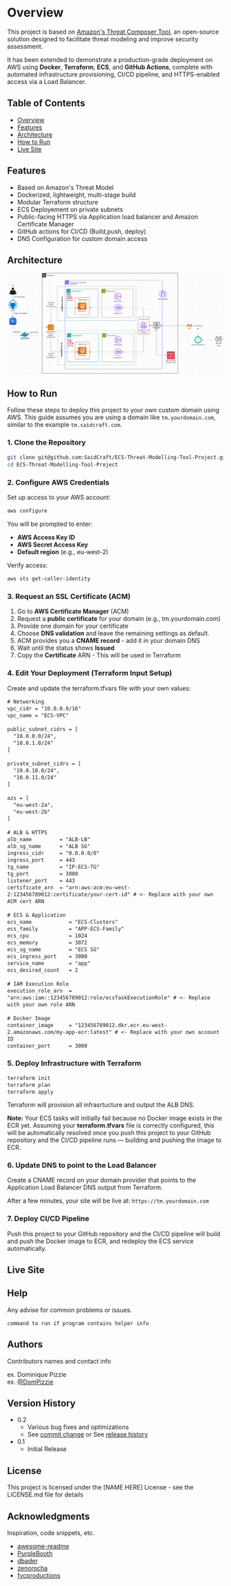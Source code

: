 # Overview

This project is based on [Amazon's Threat Composer Tool](), an open-source solution designed to facilitate threat modeling and improve security assessment.

It has been extended to demonstrate a production-grade deployment on AWS using **Docker**, **Terraform**, **ECS**, and **GitHub Actions**, complete with automated infrastructure provisioning, CI/CD pipeline, and HTTPS-enabled access via a Load Balancer.


## Table of Contents

- [Overview](#overview)  
- [Features](#features)  
- [Architecture](#architecture)  
- [How to Run](#how-to-run)  
- [Live Site](#live-site)    

## Features
- Based on Amazon's Threat Model
- Dockerized, lightweight, multi-stage build
- Modular Terraform structure
- ECS Deployement on private subnets
- Public-facing HTTPS via Application load balancer and Amazon Certificate Manager
- GitHub actions for CI/CD (Build,push, deploy)
- DNS Configuration for custom domain access


## Architecture

![alt text](/src/ECS-Architecture.JPG)

## How to Run

Follow these steps to deploy this project to your own custom domain using AWS. This guide assumes you are using a domain like `tm.yourdomain.com`, similar to the example `tm.saidcraft.com`.

### 1. Clone the Repository
```bash 
git clone git@github.com:SaidCraft/ECS-Threat-Modelling-Tool-Project.git
cd ECS-Threat-Modelling-Tool-Project
```

### 2. Configure AWS Credentials
Set up access to your AWS account:
```bash
aws configure
```
You will be prompted to enter:
- **AWS Access Key ID**
- **AWS Secret Access Key**
- **Default region** (e.g., eu-west-2)

Verify access:
```bash
aws sts get-caller-identity
```

### 3. Request an SSL Certificate (ACM)
1. Go to **AWS Certificate Manager** (ACM)
2. Request a **public certificate** for your domain (e.g., tm.yourdomain.com)
3. Provide one domain for your certificate
4. Choose **DNS validation** and leave the remaining settings as default.
5. ACM provides you a **CNAME record** - add it in your domain DNS
6. Wait until the status shows **Issued**
7. Copy the **Certificate** ARN - This will be used in Terraform

### 4. Edit Your Deployment (Terraform Input Setup)
Create and update the terraform.tfvars file with your own values:
```hcl
# Networking
vpc_cidr = "10.0.0.0/16"
vpc_name = "ECS-VPC"

public_subnet_cidrs = [
  "10.0.0.0/24",
  "10.0.1.0/24"
]

private_subnet_cidrs = [
  "10.0.10.0/24",
  "10.0.11.0/24"
]

azs = [
  "eu-west-2a",
  "eu-west-2b"
]

# ALB & HTTPS
alb_name         = "ALB-LB"
alb_sg_name      = "ALB SG"
ingress_cidr     = "0.0.0.0/0"
ingress_port     = 443
tg_name          = "IP-ECS-TG"
tg_port          = 3000
listener_port    = 443
certificate_arn  = "arn:aws:acm:eu-west-2:123456789012:certificate/your-cert-id" # <- Replace with your own ACM cert ARN

# ECS & Application
ecs_name            = "ECS-Clusters"
ecs_family          = "APP-ECS-Family"
ecs_cpu             = 1024
ecs_memory          = 3072
ecs_sg_name         = "ECS SG"
ecs_ingress_port    = 3000
service_name        = "app"
ecs_desired_count   = 2

# IAM Execution Role
execution_role_arn  = "arn:aws:iam::123456789012:role/ecsTaskExecutionRole" # <- Replace with your own role ARN

# Docker Image
container_image     = "123456789012.dkr.ecr.eu-west-2.amazonaws.com/my-app-ecr:latest" # <- Replace with your own account ID
container_port      = 3000
```
### 5. Deploy Infrastructure with Terraform
```hcl
terraform init
terraform plan
terraform apply
```
Terraform will provision all infrasrtucture and output the ALB DNS.

**Note:** Your ECS tasks will initially fail because no Docker image exists in the ECR yet. Assuming your **terraform.tfvars** file is correctly configured, this will be automatically resolved once you push this project to your GitHub repository and the CI/CD pipeline runs — building and pushing the image to ECR.

### 6. Update DNS to point to the Load Balancer
Create a CNAME record on your domain provider that points to the Application Load Balancer DNS output from Terraform. 

After a few minutes, your site will be live at:
```https://tm.yourdomain.com```

### 7. Deploy CI/CD Pipeline
Push this project to your GitHub repository and the CI/CD pipeline will build and push the Docker image to ECR, and redeploy the ECS service automatically.


## Live Site


## Help

Any advise for common problems or issues.
```
command to run if program contains helper info
```

## Authors

Contributors names and contact info

ex. Dominique Pizzie  
ex. [@DomPizzie](https://twitter.com/dompizzie)

## Version History

* 0.2
    * Various bug fixes and optimizations
    * See [commit change]() or See [release history]()
* 0.1
    * Initial Release

## License

This project is licensed under the [NAME HERE] License - see the LICENSE.md file for details

## Acknowledgments

Inspiration, code snippets, etc.
* [awesome-readme](https://github.com/matiassingers/awesome-readme)
* [PurpleBooth](https://gist.github.com/PurpleBooth/109311bb0361f32d87a2)
* [dbader](https://github.com/dbader/readme-template)
* [zenorocha](https://gist.github.com/zenorocha/4526327)
* [fvcproductions](https://gist.github.com/fvcproductions/1bfc2d4aecb01a834b46)